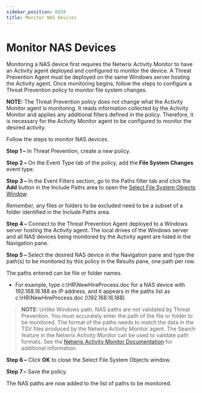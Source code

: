 ```yaml
---
sidebar_position: 6858
title: Monitor NAS Devices
---
```


# Monitor NAS Devices

Monitoring a NAS device first requires the Netwrix Activity Monitor to have an Activity agent deployed and configured to monitor the device. A Threat Prevention Agent must be deployed on the same Windows server hosting the Activity agent. Once monitoring begins, follow the steps to configure a Threat Prevention policy to monitor file system changes.

**NOTE:** The Threat Prevention policy does not change what the Activity Monitor agent is monitoring. It reads information collected by the Activity Monitor and applies any additional filters defined in the policy. Therefore, it is necessary for the Activity Monitor agent to be configured to monitor the desired activity.

Follow the steps to monitor NAS devices.

**Step 1 –** In Threat Prevention, create a new policy.

**Step 2 –** On the Event Type tab of the policy, add the **File System Changes** event type.

**Step 3 –** In the Event Filters section, go to the Paths filter tab and click the **Add** button in the Include Paths area to open the [Select File System Objects Window](../Window/SelectFileSystemObjects "Navigates to the Select File System Objects section of the Selection Windows topic.").

*Remember,* any files or folders to be excluded need to be a subset of a folder identified in the Include Paths area.

**Step 4 –** Connect to the Threat Prevention Agent deployed to a Windows server hosting the Activity agent. The local drives of the Windows server and all NAS devices being monitored by the Activity agent are listed in the Navigation pane.

**Step 5 –** Select the desired NAS device in the Navigation pane and type the path(s) to be monitored by this policy in the Results pane, one path per row.

The paths entered can be file or folder names.

* For example, type c:\HR\NewHireProcess.doc for a NAS device with 192.168.16.188 as IP address, and it appears in the paths list as c:\HR\NewHireProcess.doc (\192.168.16.188).

> **NOTE:** Unlike Windows path, NAS paths are not validated by Threat Prevention. You must accurately enter the path of the file or folder to be monitored. The format of the paths needs to match the data in the TSV files produced by the Netwrix Activity Monitor agent. The Search feature in the Netwrix Activity Monitor can be used to validate path formats. See the [Netwrix Activity Monitor Documentation](https://helpcenter.netwrix.com/category/activitymonitor "Netwrix Activity Monitor Documentation") for additional information.

**Step 6 –** Click **OK** to close the Select File System Objects window.

**Step 7 –** Save the policy.

The NAS paths are now added to the list of paths to be monitored.
